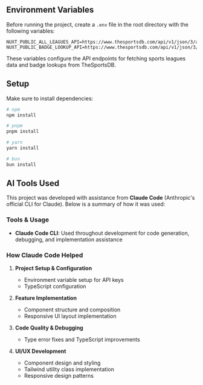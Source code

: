 ## Environment Variables

Before running the project, create a `.env` file in the root directory with the following variables:

```env
NUXT_PUBLIC_ALL_LEAGUES_API=https://www.thesportsdb.com/api/v1/json/3/all_leagues.php
NUXT_PUBLIC_BADGE_LOOKUP_API=https://www.thesportsdb.com/api/v1/json/3/search_all_seasons.php
```
These variables configure the API endpoints for fetching sports leagues data and badge lookups from TheSportsDB.

## Setup

Make sure to install dependencies:

```bash
# npm
npm install

# pnpm
pnpm install

# yarn
yarn install

# bun
bun install
```
## AI Tools Used

This project was developed with assistance from **Claude Code** (Anthropic's official CLI for Claude). Below is a summary of how it was used:

### Tools & Usage

- **Claude Code CLI**: Used throughout development for code generation, debugging, and implementation assistance

### How Claude Code Helped

1. **Project Setup & Configuration**
   - Environment variable setup for API keys
   - TypeScript configuration

2. **Feature Implementation**
   - Component structure and composition
   - Responsive UI layout implementation

3. **Code Quality & Debugging**
   - Type error fixes and TypeScript improvements

4. **UI/UX Development**
   - Component design and styling
   - Tailwind utility class implementation
   - Responsive design patterns